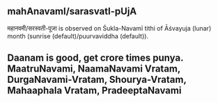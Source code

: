## mahAnavamI/sarasvatI-pUjA

महानवमी/सरस्वती-पूजा is observed on Śukla-Navamī tithi of Āśvayuja (lunar) month (sunrise (default)/puurvaviddha (default)).

Daanam is good, get crore times punya.
MaatruNavami, NaamaNavami Vratam, DurgaNavami-Vratam, Shourya-Vratam, Mahaaphala Vratam, PradeeptaNavami
---
